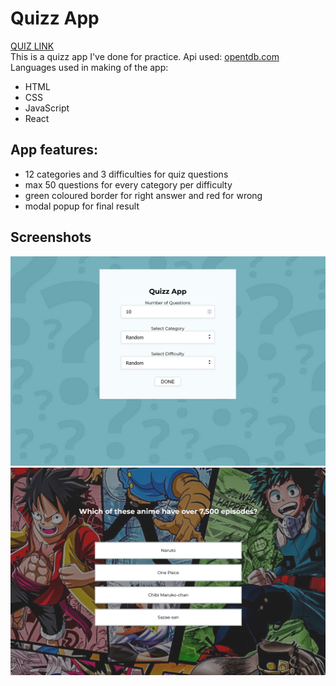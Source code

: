 # Quizz App

<a href="https://divano-quiz-app.netlify.app/">
QUIZ LINK
</a>

<br>
This is a quizz app I've done for practice. Api used: <a href="https://opentdb.com">opentdb.com</a><br>
Languages used in making of the app:

<br>

- HTML
- CSS
- JavaScript
- React

## App features:

- 12 categories and 3 difficulties for quiz questions
- max 50 questions for every category per difficulty
- green coloured border for right answer and red for wrong
- modal popup for final result

## Screenshots

<img src="screenshots/quizz-app-screenshot-1.png">
<img src="screenshots/quizz-app-screenshot-2.png">

